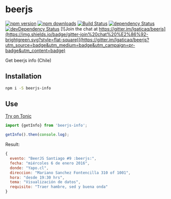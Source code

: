 # beerjs

[![npm version](https://img.shields.io/npm/v/beerjs-info.svg?style=flat-square)](https://www.npmjs.com/package/beerjs-info)
[![npm downloads](https://img.shields.io/npm/dm/beerjs-info.svg?style=flat-square)](https://www.npmjs.com/package/beerjs-info)
[![Build Status](https://img.shields.io/travis/lgaticaq/beerjs.svg?style=flat-square)](https://travis-ci.org/lgaticaq/beerjs)
[![dependency Status](https://img.shields.io/david/lgaticaq/beerjs.svg?style=flat-square)](https://david-dm.org/lgaticaq/beerjs#info=dependencies)
[![devDependency Status](https://img.shields.io/david/dev/lgaticaq/beerjs.svg?style=flat-square)](https://david-dm.org/lgaticaq/beerjs#info=devDependencies)
[![Join the chat at https://gitter.im/lgaticaq/beerjs](https://img.shields.io/badge/gitter-join%20chat%20%E2%86%92-brightgreen.svg?style=flat-square)](https://gitter.im/lgaticaq/beerjs?utm_source=badge&utm_medium=badge&utm_campaign=pr-badge&utm_content=badge)

Get beerjs info (Chile)

## Installation

```bash
npm i -S beerjs-info
```

## Use

[Try on Tonic](https://tonicdev.com/npm/beerjs-info)
```js
import {getInfo} from 'beerjs-info';

getInfo().then(console.log);
```

Result:

```js
{
  evento: "BeerJS Santiago #9 :beerjs:",
  fecha: "miércoles 6 de enero 2016",
  donde: "Yapo.cl",
  direccion: "Mariano Sanchez Fontencilla 310 of 1001",
  hora: "desde 19:30 hrs",
  tema: "Visualización de datos",
  requisito: "Traer hambre, sed y buena onda"
}
```
